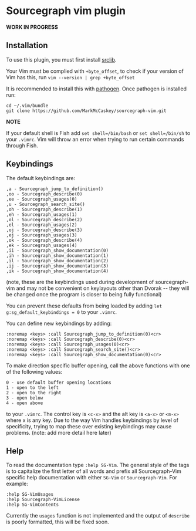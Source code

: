 # Sourcegraph vim plugin

**WORK IN PROGRESS**

## Installation

To use this plugin, you must first install [srclib](https://srclib.org).

Your Vim must be complied with `+byte_offset`, to check if your version of Vim has this, run `vim --version | grep +byte_offset`

It is recommended to install this with [pathogen](https://github.com/tpope/vim-pathogen).
Once pathogen is installed run:
```
cd ~/.vim/bundle
git clone https://github.com/MarkMcCaskey/sourcegraph-vim.git
```
**NOTE**

If your default shell is Fish add `set shell=/bin/bash` or `set shell=/bin/sh` to your `.vimrc`.  Vim will throw an error when trying to run certain commands through Fish.

## Keybindings

The default keybindings are:
```
,a - Sourcegraph_jump_to_definition()
,oo - Sourcegraph_describe(0)
,ee - Sourcegraph_usages(0)
,u - Sourcegraph_search_site()
,oh - Sourcegraph_describe(1)
,eh - Sourcegraph_usages(1)
,ol - Sourcegraph_describe(2)
,el - Sourcegraph_usages(2)
,oj - Sourcegraph_describe(3)
,ej - Sourcegraph_usages(3)
,ok - Sourcegraph_describe(4)
,ek - Sourcegraph_usages(4)
,ii - Sourcegraph_show_documentation(0)
,ih - Sourcegraph_show_documentation(1)
,il - Sourcegraph_show_documentation(2)
,ij - Sourcegraph_show_documentation(3)
,ik - Sourcegraph_show_documentation(4)

```
(note, these are the keybindings used during development of sourcegraph-vim and may not be convenient on keylayouts other than Dvorak -- they will be changed once the program is closer to being fully functional)


You can prevent these defaults from being loaded by adding `let g:sg_default_keybindings = 0` to your `.vimrc`.

You can define new keybindings by adding:
```
:noremap <keys> :call Sourcegraph_jump_to_definition(0)<cr>
:noremap <keys> :call Sourcegraph_describe(0)<cr>
:noremap <keys> :call Sourcegraph_usages(0)<cr>
:noremap <keys> :call Sourcegraph_search_site()<cr>
:noremap <keys> :call Sourcegraph_show_documentation(0)<cr>
```
To make direction specific buffer opening, call the above functions with one of the following values:
```
0 - use default buffer opening locations
1 - open to the left
2 - open to the right
3 - open below
4 - open above
```
to your `.vimrc`.
The control key is `<c-x>` and the alt key is `<a-x>` or `<m-x>` where x is any key.
Due to the way Vim handles keybindings by level of specificity, trying to map these over existing keybindings may cause problems.
(note: add more detail here later)

## Help

To read the documentation type `:help SG-Vim`.
The general style of the tags is to capitalize the first letter of all words and prefix all Sourcegraph-Vim specific help documentation with either `SG-Vim` or `Sourcegraph-Vim`.
For example:
```
:help SG-VimUsages
:help Sourcegraph-VimLicense
:help SG-VimContents
```

Currently the `usages` function is not implemented and the output of `describe` is poorly formatted, this will be fixed soon.
